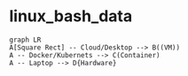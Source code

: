 # linux_bash_data


```mermaid
graph LR
A[Square Rect] -- Cloud/Desktop --> B((VM))
A -- Docker/Kubernets --> C(Container)
A -- Laptop --> D{Hardware}
```
